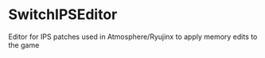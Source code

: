 # SwitchIPSEditor

Editor for IPS patches used in Atmosphere/Ryujinx to apply memory edits to the game